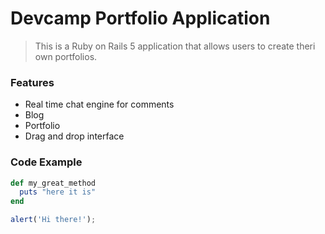 # Devcamp Portfolio Application

> This is a Ruby on Rails 5 application that allows users to create theri own portfolios.

### Features

- Real time chat engine for comments
- Blog
- Portfolio
- Drag and drop interface

### Code Example

```ruby
def my_great_method
  puts "here it is"
end
```

```javascript
alert('Hi there!');
```